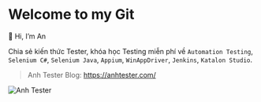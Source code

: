 # Welcome to my Git

👋 Hi, I’m An

Chia sẻ kiến thức Tester, khóa học Testing miễn phí về `Automation Testing`, `Selenium C#`, `Selenium Java`, `Appium`, `WinAppDriver`, `Jenkins`, `Katalon Studio`.

> Anh Tester Blog: https://anhtester.com/

![Anh Tester](https://anhtester.com/uploads/logo/anhtester_logo_512.png)
